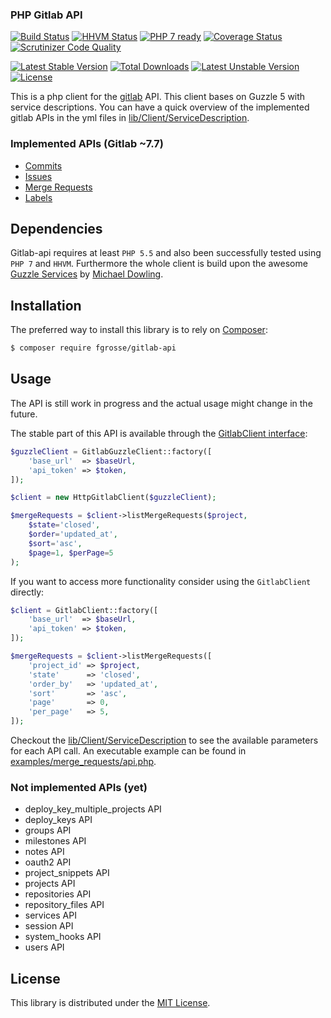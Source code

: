 ### PHP Gitlab API

[![Build Status](https://secure.travis-ci.org/fgrosse/gitlab-api.png?branch=master)](http://travis-ci.org/fgrosse/gitlab-api)
[![HHVM Status](http://hhvm.h4cc.de/badge/fgrosse/gitlab-api.png)](http://hhvm.h4cc.de/package/fgrosse/gitlab-api)
[![PHP 7 ready](http://php7ready.timesplinter.ch/fgrosse/gitlab-api/badge.svg)](https://travis-ci.org/fgrosse/gitlab-api)
[![Coverage Status](https://coveralls.io/repos/fgrosse/gitlab-api/badge.svg?branch=master&service=github)](https://coveralls.io/github/fgrosse/gitlab-api?branch=master)
[![Scrutinizer Code Quality](https://scrutinizer-ci.com/g/fgrosse/gitlab-api/badges/quality-score.png?b=master)](https://scrutinizer-ci.com/g/fgrosse/gitlab-api/?branch=master)

[![Latest Stable Version](https://poser.pugx.org/fgrosse/gitlab-api/v/stable.png)](https://packagist.org/packages/fgrosse/gitlab-api)
[![Total Downloads](https://poser.pugx.org/fgrosse/gitlab-api/downloads.png)](https://packagist.org/packages/fgrosse/gitlab-api)
[![Latest Unstable Version](https://poser.pugx.org/fgrosse/gitlab-api/v/unstable.png)](https://packagist.org/packages/fgrosse/gitlab-api)
[![License](https://poser.pugx.org/fgrosse/gitlab-api/license.png)](https://packagist.org/packages/fgrosse/gitlab-api)

This is a php client for the [gitlab][1] API. This client bases on Guzzle 5 with service descriptions.
You can have a quick overview of the implemented gitlab APIs in the yml files in [lib/Client/ServiceDescription][6].

### Implemented APIs (Gitlab ~7.7)
 * [Commits](lib/Client/ServiceDescription/commits_api.yml)
 * [Issues](lib/Client/ServiceDescription/issues_api.yml)
 * [Merge Requests](lib/Client/ServiceDescription/merge_requests_api.yml)
 * [Labels](lib/Client/ServiceDescription/labels_api.yml)

## Dependencies

Gitlab-api requires at least `PHP 5.5` and also been successfully tested using `PHP 7` and `HHVM`.
Furthermore the whole client is build upon the awesome [Guzzle Services][4] by [Michael Dowling][5].

## Installation

The preferred way to install this library is to rely on [Composer][3]:

```bash
$ composer require fgrosse/gitlab-api
```

## Usage

The API is still work in progress and the actual usage might change in the future.

The stable part of this API is available through the [GitlabClient interface](lib/Client/GitlabClient.php):

```php
$guzzleClient = GitlabGuzzleClient::factory([
    'base_url'  => $baseUrl,
    'api_token' => $token,
]);

$client = new HttpGitlabClient($guzzleClient);

$mergeRequests = $client->listMergeRequests($project,
    $state='closed',
    $order='updated_at',
    $sort='asc',
    $page=1, $perPage=5
);
```

If you want to access more functionality consider using the `GitlabClient` directly:

```php
$client = GitlabClient::factory([
    'base_url'  => $baseUrl,
    'api_token' => $token,
]);

$mergeRequests = $client->listMergeRequests([
    'project_id' => $project,
    'state'      => 'closed',
    'order_by'   => 'updated_at',
    'sort'       => 'asc',
    'page'       => 0,
    'per_page'   => 5,
]);
```

Checkout the [lib/Client/ServiceDescription][6] to see the available parameters for each API call.
An executable example can be found in [examples/merge_requests/api.php](examples/merge_requests_api.php). 

### Not implemented APIs (yet)
 * deploy_key_multiple_projects API
 * deploy_keys API
 * groups API
 * milestones API
 * notes API
 * oauth2 API
 * project_snippets API
 * projects API
 * repositories API
 * repository_files API
 * services API
 * session API
 * system_hooks API
 * users API

## License

This library is distributed under the [MIT License](LICENSE).

[1]: https://about.gitlab.com/
[2]: https://github.com/gitlabhq/gitlabhq/tree/master/doc/api
[3]: https://getcomposer.org/
[4]: https://github.com/guzzle/guzzle-services
[5]: https://github.com/mtdowling
[6]: lib/Client/ServiceDescription
